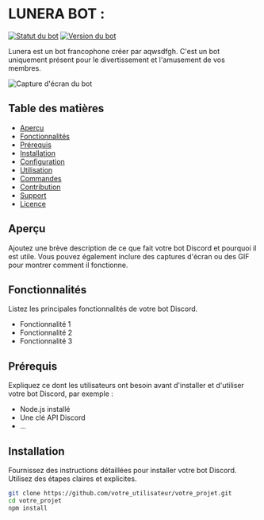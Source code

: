 # LUNERA BOT :

[![Statut du bot](https://img.shields.io/badge/statut-en%20ligne-brightgreen.svg)]([https://discord.gg/VOTRE_LIEN_DE_SERVEUR](https://discord.gg/xAmV8aWnMw))
[![Version du bot](https://img.shields.io/badge/version-1.0.0-blue.svg)]([https://github.com/votre_utilisateur/votre_projet](https://github.com/aqwsdfgh/Lunera-Doc/tree/main))

Lunera est un bot francophone créer par aqwsdfgh. C'est un bot uniquement présent pour le divertissement et l'amusement de vos membres.

![Capture d'écran du bot]([screenshot.png](https://media.discordapp.net/attachments/1147256323872927915/1147307315419168929/image.png))

## Table des matières

- [Aperçu](#aperçu)
- [Fonctionnalités](#fonctionnalités)
- [Prérequis](#prérequis)
- [Installation](#installation)
- [Configuration](#configuration)
- [Utilisation](#utilisation)
- [Commandes](#commandes)
- [Contribution](#contribution)
- [Support](#support)
- [Licence](#licence)

## Aperçu

Ajoutez une brève description de ce que fait votre bot Discord et pourquoi il est utile. Vous pouvez également inclure des captures d'écran ou des GIF pour montrer comment il fonctionne.

## Fonctionnalités

Listez les principales fonctionnalités de votre bot Discord.

- Fonctionnalité 1
- Fonctionnalité 2
- Fonctionnalité 3

## Prérequis

Expliquez ce dont les utilisateurs ont besoin avant d'installer et d'utiliser votre bot Discord, par exemple :

- Node.js installé
- Une clé API Discord
- ...

## Installation

Fournissez des instructions détaillées pour installer votre bot Discord. Utilisez des étapes claires et explicites.

```bash
git clone https://github.com/votre_utilisateur/votre_projet.git
cd votre_projet
npm install

